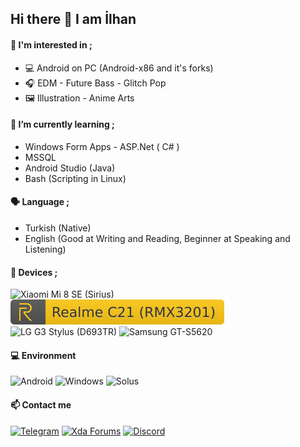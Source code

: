 ## Hi there 👋 I am İlhan
#### 💬 I'm interested in ;
- 💻 Android on PC (Android-x86 and it's forks)
- 🎧 EDM - Future Bass - Glitch Pop
- 🖼️ Illustration - Anime Arts
#### 🌱 I’m currently learning ;
- Windows Form Apps - ASP.Net ( C# )
- MSSQL
- Android Studio (Java)
- Bash (Scripting in Linux)

#### 🗣️ Language ;
- Turkish (Native)
- English (Good at Writing and Reading, Beginner at Speaking and Listening)
	
#### 📱 Devices ;

![Xiaomi Mi 8 SE (Sirius)](https://img.shields.io/badge/%E2%80%8E-Xiaomi%20Mi%208%20SE%20(Sirius)-orange.svg?logo=xiaomi&colorA=white)
![Realme C21 (RMX3201)](RMX3201.svg)
![LG G3 Stylus (D693TR)](https://img.shields.io/badge/%E2%80%8E-LG%20G3%20Stylus%20(D693TR)-red.svg?logo=lg)
![Samsung GT-S5620](https://img.shields.io/badge/%E2%80%8E-Samsung%20GT--S5620-blue.svg?logo=samsung)

#### 💻 Environment

![Android](https://img.shields.io/badge/%E2%80%8E-Android-green.svg?logo=android)
![Windows](https://img.shields.io/badge/%E2%80%8E-Windows-blue.svg?logo=Windows)
![Solus](https://img.shields.io/badge/%E2%80%8E-Solus-blue.svg?logo=solus)

#### 📫 Contact me
[![Telegram](https://img.shields.io/badge/%E2%80%8E-MrMiy4mo-blue.svg?&logo=telegram)](https://t.me/MrMiy4mo)
[![Xda Forums](https://img.shields.io/badge/Xda-MrMiyamo-orange.svg?&logo=xda)](https://forum.xda-developers.com/m/mrmiyamo.9545105/)
[![Discord](https://img.shields.io/badge/%E2%80%8E-MrMiy4mo-5865f2.svg?&logo=discord)](https://discordapp.com/users/767095353475334144)
